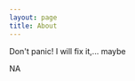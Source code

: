 ```yaml
---
layout: page
title: About
---
```


<p class="message">
  Don't panic! I will fix it,... maybe
</p>

NA
